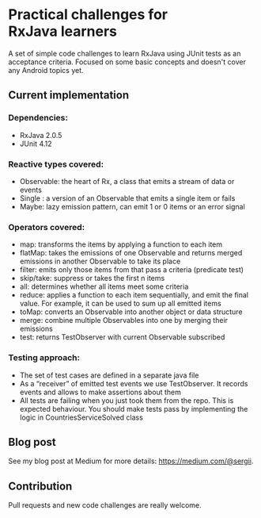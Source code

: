 # Practical challenges for RxJava learners

A set of simple code challenges to learn RxJava using JUnit tests as an acceptance criteria. Focused on some basic concepts and doesn't cover any Android topics yet.

## Current implementation
### Dependencies:
- RxJava 2.0.5 
- JUnit 4.12

### Reactive types covered:
- Observable: the heart of Rx, a class that emits a stream of data or events
- Single : a version of an Observable that emits a single item or fails
- Maybe: lazy emission pattern, can emit 1 or 0 items or an error signal

### Operators covered:
- map: transforms the items by applying a function to each item
- flatMap: takes the emissions of one Observable and returns merged emissions in another Observable to take its place
- filter: emits only those items from that pass a criteria (predicate test)
- skip/take: suppress or takes the first n items 
- all: determines whether all items meet some criteria
- reduce: applies a function to each item sequentially, and emit the final value. For example, it can be used to sum up all emitted items
- toMap: converts an Observable into another object or data structure
- merge: combine multiple Observables into one by merging their emissions
- test: returns TestObserver with current Observable subscribed

### Testing approach:
- The set of test cases are defined in a separate java file
- As a “receiver” of emitted test events we use TestObserver. It records events and allows to make assertions about them
- All tests are failing when you just took them from the repo. This is expected behaviour. You should make tests pass by implementing the logic in CountriesServiceSolved class

## Blog post
See my blog post at Medium for more details: https://medium.com/@sergii.

## Contribution
Pull requests and new code challenges are really welcome.
